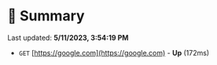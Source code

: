 # 📖 Summary
Last updated: **5/11/2023, 3:54:19 PM**

- `GET` [https://google.com](https://google.com) - **Up** (172ms)

